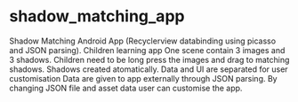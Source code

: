 # shadow_matching_app
Shadow Matching Android App (Recyclerview databinding using picasso and JSON parsing).
Children learning app
One scene contain 3 images and 3 shadows.
Children need to be long press the images and drag to matching shadows.
Shadows created atomatically.
Data and UI are separated for user customisation
Data are given to app externally through JSON parsing.
By changing JSON file and asset data user can customise the app.
